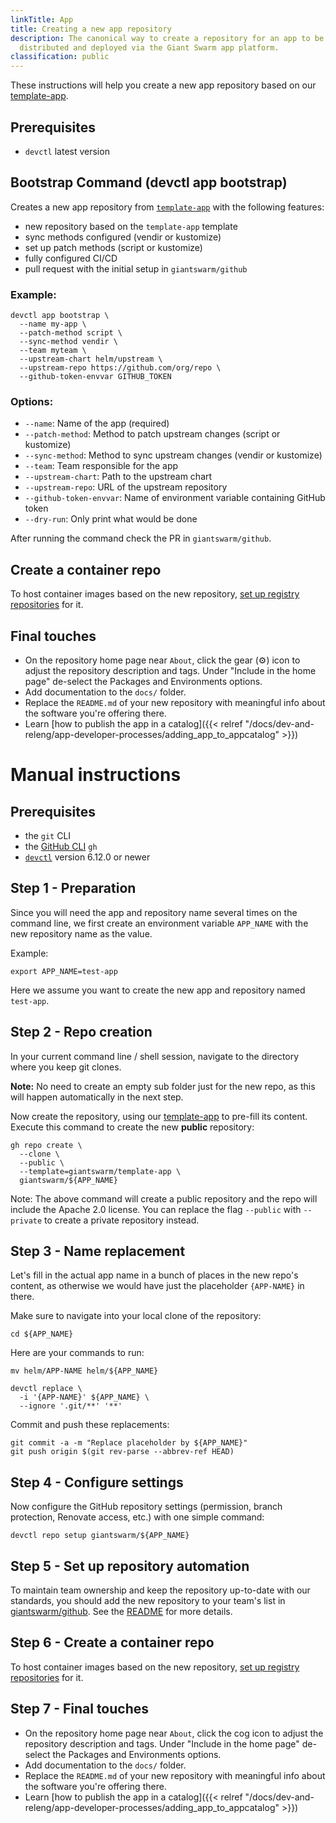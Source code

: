 ```yaml
---
linkTitle: App
title: Creating a new app repository
description: The canonical way to create a repository for an app to be
  distributed and deployed via the Giant Swarm app platform.
classification: public
---
```

These instructions will help you create a new app repository based on our [template-app](https://github.com/giantswarm/template-app).

## Prerequisites

- `devctl` latest version

## Bootstrap Command (devctl app bootstrap)

Creates a new app repository from [`template-app`](https://github.com/giantswarm/template-app) with the following features:

- new repository based on the `template-app` template
- sync methods configured (vendir or kustomize)
- set up patch methods (script or kustomize)
- fully configured CI/CD 
- pull request with the initial setup in `giantswarm/github`

### Example:

```
devctl app bootstrap \
  --name my-app \
  --patch-method script \
  --sync-method vendir \
  --team myteam \
  --upstream-chart helm/upstream \
  --upstream-repo https://github.com/org/repo \
  --github-token-envvar GITHUB_TOKEN
```

### Options:

- `--name`: Name of the app (required)
- `--patch-method`: Method to patch upstream changes (script or kustomize)
- `--sync-method`: Method to sync upstream changes (vendir or kustomize)
- `--team`: Team responsible for the app
- `--upstream-chart`: Path to the upstream chart
- `--upstream-repo`: URL of the upstream repository
- `--github-token-envvar`: Name of environment variable containing GitHub token
- `--dry-run`: Only print what would be done

After running the command check the PR in `giantswarm/github`.

## Create a container repo

To host container images based on the new repository, [set up registry repositories](https://intranet.giantswarm.io/docs/dev-and-releng/container-registry/) for it.

## Final touches

- On the repository home page near `About`, click the gear (⚙️) icon to adjust the repository description and tags. Under "Include in the home page" de-select the Packages and Environments options.
- Add documentation to the `docs/` folder.
- Replace the `README.md` of your new repository with meaningful info about the software you're offering there.
- Learn [how to publish the app in a catalog]({{< relref "/docs/dev-and-releng/app-developer-processes/adding_app_to_appcatalog" >}})

# Manual instructions

## Prerequisites

- the `git` CLI
- the [GitHub CLI](https://cli.github.com/) `gh`
- [`devctl`](https://github.com/giantswarm/devctl) version 6.12.0 or newer

## Step 1 - Preparation

Since you will need the app and repository name several times on the command line, we first create an environment variable `APP_NAME` with the new repository name as the value.

Example:

```nohighlight
export APP_NAME=test-app
```

Here we assume you want to create the new app and repository named `test-app`.

## Step 2 - Repo creation

In your current command line / shell session, navigate to the directory where you keep git clones.

**Note:** No need to create an empty sub folder just for the new repo, as this will happen automatically in the next step.

Now create the repository, using our [template-app](https://github.com/giantswarm/template-app) to pre-fill its content. Execute this command to create the new **public** repository:

```nohighlight
gh repo create \
  --clone \
  --public \
  --template=giantswarm/template-app \
  giantswarm/${APP_NAME}
```

Note: The above command will create a public repository and the repo will include the Apache 2.0 license. You can replace the flag `--public` with `--private` to create a private repository instead.

## Step 3 - Name replacement

Let's fill in the actual app name in a bunch of places in the new repo's content, as otherwise we would have just the placeholder `{APP-NAME}` in there.

Make sure to navigate into your local clone of the repository:

```nohighlight
cd ${APP_NAME}
```

Here are your commands to run:

```nohighlight
mv helm/APP-NAME helm/${APP_NAME}

devctl replace \
  -i '{APP-NAME}' ${APP_NAME} \
  --ignore '.git/**' '**'
```

Commit and push these replacements:

```nohighlight
git commit -a -m "Replace placeholder by ${APP_NAME}"
git push origin $(git rev-parse --abbrev-ref HEAD)
```

## Step 4 - Configure settings

Now configure the GitHub repository settings (permission, branch protection, Renovate access, etc.) with one simple command:

```nohighlight
devctl repo setup giantswarm/${APP_NAME}
```

## Step 5 - Set up repository automation

To maintain team ownership and keep the repository up-to-date with our standards, you should add the new repository to your team's list in [giantswarm/github](https://github.com/giantswarm/github/tree/main/repositories). See the [README](https://github.com/giantswarm/github) for more details.

## Step 6 - Create a container repo

To host container images based on the new repository, [set up registry repositories](https://intranet.giantswarm.io/docs/dev-and-releng/container-registry/) for it.

## Step 7 - Final touches

- On the repository home page near `About`, click the cog icon to adjust the repository description and tags. Under "Include in the home page" de-select the Packages and Environments options.
- Add documentation to the `docs/` folder.
- Replace the `README.md` of your new repository with meaningful info about the software you're offering there.
- Learn [how to publish the app in a catalog]({{< relref "/docs/dev-and-releng/app-developer-processes/adding_app_to_appcatalog" >}})




